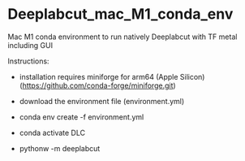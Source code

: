 # Deeplabcut_mac_M1_conda_env
Mac M1 conda environment to run natively Deeplabcut with TF metal including GUI

Instructions:

- installation requires miniforge for arm64 (Apple Silicon) (https://github.com/conda-forge/miniforge.git)

- download the environment file (environment.yml)

- conda env create -f environment.yml

- conda activate DLC

- pythonw -m deeplabcut

